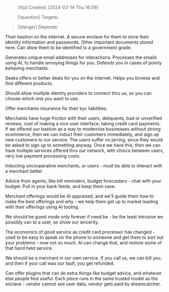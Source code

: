 
>[!tip] Created: [2024-03-14 Thu 16:09]

>[!question] Targets: 

>[!danger] Depends: 

Their bastion on the internet.
A secure enclave for them to store their identity information and passwords.
Other important documents stored here.
Can allow them to be identified to a government grade.

Generates unique email addresses for interactions.
Processes the emails using AI, to handle annoying things for you.
Defends you in cases of poorly behaving merchants.

Seeks offers or better deals for you on the internet.
Helps you browse and find different products.

Should allow multiple identity providers to connect thru us, so you can choose which one you want to use.

Offer merchants insurance for their kyc liabilities.

Merchants have huge friction with their users, deliquents, bad or unverified reviews, cost of making a nice user interface, taking credit card payments.
If we offered our bastion as a way to modernize businesses without strong ecommerce, then we can induct their customers immediately, and sign up new customers to our service.  The users suffer no jarring, since they would be asked to sign up to something anyway.
Once we have this, then we can have multiple services offered thru our network, with choice between users, very low payment processing costs.

Inducting uncooperative merchants, or users - must be able to interact with a merchant better

Advice from agents, like bill reminders, budget forecasters - chat with your budget.
Pull in your bank feeds, and keep them save.


Merchant offerings would be AI appraised, and we'll guide them how to make the best offerings and why - we help them get up to market leading with their offerings using AI tooling.


We should be guest mode only forever if need be - be the least intrusive we possibly can to a user, so show our sincerity.

The economics of good service as credit card processor has changed - used to be easy to speak on the phone to someone and get them to sort out your problems - now not so much.  AI can change that, and restore some of that hand held service.

We should be a merchant in our own service.  If you call us, we can bill you, and then if your call was our fault, you get refunded.

Can offer plugins that can do extra things like budget advice, and whatever else people find useful.  Each piece runs in the same trusted model as the enclave - vendor cannot see user data, vendor gets paid by dreamcatcher.